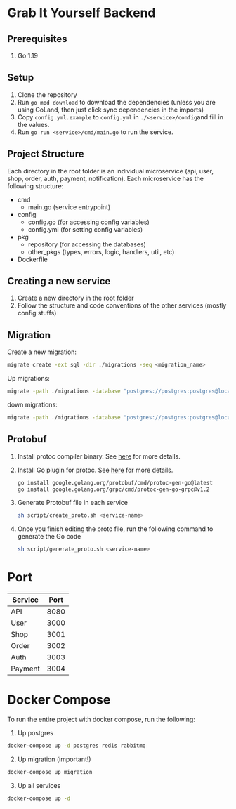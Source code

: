 # Grab It Yourself Backend

## Prerequisites

1. Go 1.19

## Setup

1. Clone the repository
2. Run `go mod download` to download the dependencies (unless you are using GoLand, then just click sync dependencies in the imports)
3. Copy `config.yml.example` to `config.yml` in `./<service>/config`and fill in the values.
4. Run `go run <service>/cmd/main.go` to run the service.

## Project Structure

Each directory in the root folder is an individual microservice (api, user, shop, order, auth, payment, notification).
Each microservice has the following structure:

- cmd
  - main.go (service entrypoint)
- config
  - config.go (for accessing config variables)
  - config.yml (for setting config variables)
- pkg
  - repository (for accessing the databases)
  - other_pkgs (types, errors, logic, handlers, util, etc)
- Dockerfile

## Creating a new service

1. Create a new directory in the root folder
2. Follow the structure and code conventions of the other services (mostly config stuffs)

## Migration

Create a new migration:

```bash
migrate create -ext sql -dir ./migrations -seq <migration_name>
```

Up migrations:

```bash
migrate -path ./migrations -database "postgres://postgres:postgres@localhost:5432/postgres?sslmode=disable" up
```

down migrations:

```bash
migrate -path ./migrations -database "postgres://postgres:postgres@localhost:5432/postgres?sslmode=disable" down
```

## Protobuf

1. Install protoc compiler binary. See [here](https://grpc.io/docs/protoc-installation/) for more details.
2. Install Go plugin for protoc. See [here](https://grpc.io/docs/languages/go/quickstart/) for more details.

   ```bash
   go install google.golang.org/protobuf/cmd/protoc-gen-go@latest
   go install google.golang.org/grpc/cmd/protoc-gen-go-grpc@v1.2
   ```

3. Generate Protobuf file in each service

   ```bash
   sh script/create_proto.sh <service-name>
   ```

4. Once you finish editing the proto file, run the following command to generate the Go code

   ```bash
   sh script/generate_proto.sh <service-name>
   ```

# Port

| Service | Port |
| ------- | ---- |
| API     | 8080 |
| User    | 3000 |
| Shop    | 3001 |
| Order   | 3002 |
| Auth    | 3003 |
| Payment | 3004 |

# Docker Compose
To run the entire project with docker compose, run the following:
1. Up postgres
```bash
docker-compose up -d postgres redis rabbitmq
```

2. Up migration (important!)
```bash
docker-compose up migration
```

3. Up all services
```bash
docker-compose up -d
```
